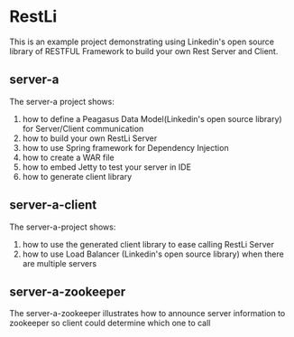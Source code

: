 # RestLi

This is an example project demonstrating using Linkedin's open source library of RESTFUL Framework to build your own Rest Server and Client.

## server-a
The server-a project shows:
  1. how to define a Peagasus Data Model(Linkedin's open source library) for Server/Client communication
  2. how to build your own RestLi Server
  3. how to use Spring framework for Dependency Injection
  4. how to create a WAR file
  5. how to embed Jetty to test your server in IDE
  6. how to generate client library
  
## server-a-client
The server-a-project shows:
  1. how to use the generated client library to ease calling RestLi Server
  2. how to use Load Balancer (Linkedin's open source library) when there are multiple servers

## server-a-zookeeper
The server-a-zookeeper illustrates how to announce server information to zookeeper so client could determine which one to call
